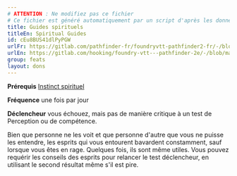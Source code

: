 ```yaml
---
# ATTENTION : Ne modifiez pas ce fichier
# Ce fichier est généré automatiquement par un script d'après les données du module Foundry VTT officiel et de sa traduction
title: Guides spirituels
titleEn: Spiritual Guides
id: cEu8BUS41dlPyPGW
urlFr: https://gitlab.com/pathfinder-fr/foundryvtt-pathfinder2-fr/-/blob/master/data/feats/cEu8BUS41dlPyPGW.htm
urlEn: https://gitlab.com/hooking/foundry-vtt---pathfinder-2e/-/blob/master/packs/data/feats.db/spiritual-guides.json
group: feats
layout: dons
---
```

**Prérequis** [Instinct spirituel](../class-features/instinct-spirituel.md)

**Fréquence** une fois par jour

**Déclencheur** vous échouez, mais pas de manière critique à un test de Perception ou de compétence.

Bien que personne ne les voit et que personne d'autre que vous ne puisse les entendre, les esprits qui vous entourent bavardent constamment, sauf lorsque vous êtes en rage. Quelques fois, ils sont même utiles. Vous pouvez requérir les conseils des esprits pour relancer le test déclencheur, en utilisant le second résultat même s'il est pire.


